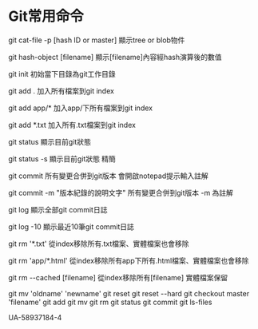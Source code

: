# Git常用命令

git cat-file -p [hash ID or master]
顯示tree or blob物件

git hash-object [filename]
顯示[filename]內容經hash演算後的數值

git init
初始當下目錄為git工作目錄

git add .
加入所有檔案到git index

git add app/*
加入app/下所有檔案到git index

git add *.txt
加入所有.txt檔案到git index

git status
顯示目前git狀態

git status -s
顯示目前git狀態 精簡

git commit
所有變更合併到git版本 會開啟notepad提示輸入註解

git commit -m "版本紀錄的說明文字"
所有變更合併到git版本  -m 為註解

git log
顯示全部git commit日誌

git log -10
顯示最近10筆git commit日誌

git rm '*.txt'
從index移除所有.txt檔案、實體檔案也會移除

git rm 'app/*.html'
從index移除所有app下所有.html檔案、實體檔案也會移除

git rm --cached [filename]
從index移除所有[filename] 實體檔案保留

git mv 'oldname' 'newname'
git reset
git reset --hard
git checkout master 'filename'
git add
git mv
git rm
git status
git commit
git ls-files


UA-58937184-4

